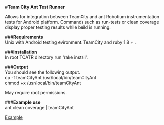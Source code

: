 #**Team City Ant Test Runner**  
  
Allows for integration between TeamCity and ant Robotium instrumentation tests for Android platform. Commands such as run-tests or clean coverage display proper testing results while build is running. 

###**Requirements**  
Unix with Android testing evironment. TeamCity and ruby 1.8 + .  
  
###**Installation**  
In root TCATR directory run 'rake install'.  
  
###**Output**  
You should see the following output.  
cp -f teamCityAnt /usr/local/bin/teamCityAnt  
chmod +x /usr/local/bin/teamCityAnt  
  
May require root permissions.  
  
###**Example use**  
ant clean coverage | teamCityAnt  
  
[Example](https://github.com/curiousminds/teamCityAntTestRunner/raw/master/teamcity_example.png "Example")
